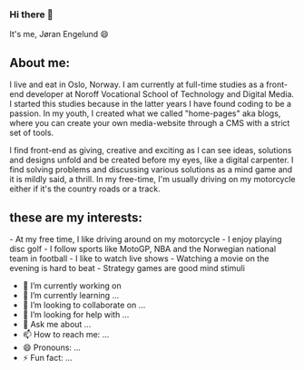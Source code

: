 ### Hi there 👋

It's me, Jøran Engelund :smile:

<h2>About me:</h2>
I live and eat in Oslo, Norway. I am currently at full-time studies as a front-end developer at Noroff Vocational School of Technology and Digital Media. I started this studies because in the latter years I have found coding to be a passion. In my youth, I created what we called "home-pages" aka blogs, where you can create your own media-website through a CMS with a strict set of tools.

I find front-end as giving, creative and exciting as I can see ideas, solutions and designs unfold and be created before my eyes, like a digital carpenter. I find solving problems and discussing various solutions as a mind game and it is mildly said, a thrill. In my free-time, I'm usually driving on my motorcycle either if it's the country roads or a track.

<h2>these are my interests:</h2>
- At my free time, I like driving around on my motorcycle
- I enjoy playing disc golf
- I follow sports like MotoGP, NBA and the Norwegian national team in football
- I like to watch live shows
- Watching a movie on the evening is hard to beat
- Strategy games are good mind stimuli



<!--
**JoranEngelund/JoranEngelund** is a ✨ _special_ ✨ repository because its `README.md` (this file) appears on your GitHub profile.
-->


- 🔭 I’m currently working on 
- 🌱 I’m currently learning ...
- 👯 I’m looking to collaborate on ...
- 🤔 I’m looking for help with ...
- 💬 Ask me about ...
- 📫 How to reach me: ...
- 😄 Pronouns: ...
- ⚡ Fun fact: ...

